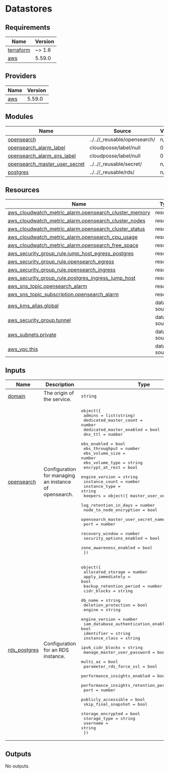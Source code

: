 # Datastores

<!-- BEGIN_TF_DOCS -->
## Requirements

| Name | Version |
|------|---------|
| <a name="requirement_terraform"></a> [terraform](#requirement\_terraform) | ~> 1.6 |
| <a name="requirement_aws"></a> [aws](#requirement\_aws) | 5.59.0 |

## Providers

| Name | Version |
|------|---------|
| <a name="provider_aws"></a> [aws](#provider\_aws) | 5.59.0 |

## Modules

| Name | Source | Version |
|------|--------|---------|
| <a name="module_opensearch"></a> [opensearch](#module\_opensearch) | ../..//_reusable/opensearch/ | n/a |
| <a name="module_opensearch_alarm_label"></a> [opensearch\_alarm\_label](#module\_opensearch\_alarm\_label) | cloudposse/label/null | 0.25.0 |
| <a name="module_opensearch_alarm_sns_label"></a> [opensearch\_alarm\_sns\_label](#module\_opensearch\_alarm\_sns\_label) | cloudposse/label/null | 0.25.0 |
| <a name="module_opensearch_master_user_secret"></a> [opensearch\_master\_user\_secret](#module\_opensearch\_master\_user\_secret) | ../..//_reusable/secret/ | n/a |
| <a name="module_postgres"></a> [postgres](#module\_postgres) | ../..//_reusable/rds/ | n/a |

## Resources

| Name | Type |
|------|------|
| [aws_cloudwatch_metric_alarm.opensearch_cluster_memory](https://registry.terraform.io/providers/hashicorp/aws/5.59.0/docs/resources/cloudwatch_metric_alarm) | resource |
| [aws_cloudwatch_metric_alarm.opensearch_cluster_nodes](https://registry.terraform.io/providers/hashicorp/aws/5.59.0/docs/resources/cloudwatch_metric_alarm) | resource |
| [aws_cloudwatch_metric_alarm.opensearch_cluster_status](https://registry.terraform.io/providers/hashicorp/aws/5.59.0/docs/resources/cloudwatch_metric_alarm) | resource |
| [aws_cloudwatch_metric_alarm.opensearch_cpu_usage](https://registry.terraform.io/providers/hashicorp/aws/5.59.0/docs/resources/cloudwatch_metric_alarm) | resource |
| [aws_cloudwatch_metric_alarm.opensearch_free_space](https://registry.terraform.io/providers/hashicorp/aws/5.59.0/docs/resources/cloudwatch_metric_alarm) | resource |
| [aws_security_group_rule.jump_host_egress_postgres](https://registry.terraform.io/providers/hashicorp/aws/5.59.0/docs/resources/security_group_rule) | resource |
| [aws_security_group_rule.opensearch_egress](https://registry.terraform.io/providers/hashicorp/aws/5.59.0/docs/resources/security_group_rule) | resource |
| [aws_security_group_rule.opensearch_ingress](https://registry.terraform.io/providers/hashicorp/aws/5.59.0/docs/resources/security_group_rule) | resource |
| [aws_security_group_rule.postgres_ingress_jump_host](https://registry.terraform.io/providers/hashicorp/aws/5.59.0/docs/resources/security_group_rule) | resource |
| [aws_sns_topic.opensearch_alarm](https://registry.terraform.io/providers/hashicorp/aws/5.59.0/docs/resources/sns_topic) | resource |
| [aws_sns_topic_subscription.opensearch_alarm](https://registry.terraform.io/providers/hashicorp/aws/5.59.0/docs/resources/sns_topic_subscription) | resource |
| [aws_kms_alias.global](https://registry.terraform.io/providers/hashicorp/aws/5.59.0/docs/data-sources/kms_alias) | data source |
| [aws_security_group.tunnel](https://registry.terraform.io/providers/hashicorp/aws/5.59.0/docs/data-sources/security_group) | data source |
| [aws_subnets.private](https://registry.terraform.io/providers/hashicorp/aws/5.59.0/docs/data-sources/subnets) | data source |
| [aws_vpc.this](https://registry.terraform.io/providers/hashicorp/aws/5.59.0/docs/data-sources/vpc) | data source |

## Inputs

| Name | Description | Type | Default | Required |
|------|-------------|------|---------|:--------:|
| <a name="input_domain"></a> [domain](#input\_domain) | The origin of the service. | `string` | n/a | yes |
| <a name="input_opensearch"></a> [opensearch](#input\_opensearch) | Configuration for managing an instance of opensearch. | <pre>object({<br>    admins                        = list(string)<br>    dedicated_master_count        = number<br>    dedicated_master_enabled      = bool<br>    dns_ttl                       = number<br>    ebs_enabled                   = bool<br>    ebs_throughput                = number<br>    ebs_volume_size               = number<br>    ebs_volume_type               = string<br>    encrypt_at_rest               = bool<br>    engine_version                = string<br>    instance_count                = number<br>    instance_type                 = string<br>    keepers                       = object({ master_user_version = number })<br>    log_retention_in_days         = number<br>    node_to_node_encryption       = bool<br>    opensearch_master_user_secret_name = string<br>    port                          = number<br>    recovery_window               = number<br>    security_options_enabled      = bool<br>    zone_awareness_enabled        = bool<br>  })</pre> | n/a | yes |
| <a name="input_rds_postgres"></a> [rds\_postgres](#input\_rds\_postgres) | Configuration for an RDS instance. | <pre>object({<br>    allocated_storage                     = number<br>    apply_immediately                     = bool<br>    backup_retention_period               = number<br>    cidr_blocks                           = string<br>    db_name                               = string<br>    deletion_protection                   = bool<br>    engine                                = string<br>    engine_version                        = number<br>    iam_database_authentication_enabled   = bool<br>    identifier                            = string<br>    instance_class                        = string<br>    ipv6_cidr_blocks                      = string<br>    manage_master_user_password           = bool<br>    multi_az                              = bool<br>    parameter_rds_force_ssl               = bool<br>    performance_insights_enabled          = bool<br>    performance_insights_retention_period = number<br>    port                                  = number<br>    publicly_accessible                   = bool<br>    skip_final_snapshot                   = bool<br>    storage_encrypted                     = bool<br>    storage_type                          = string<br>    username                              = string<br>  })</pre> | n/a | yes |

## Outputs

No outputs.
<!-- END_TF_DOCS -->